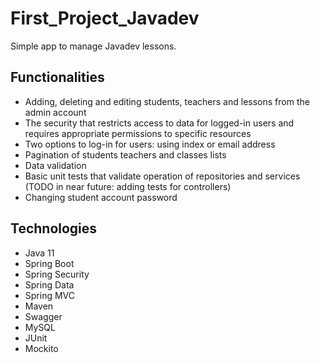 # First_Project_Javadev

Simple app to manage Javadev lessons.

## Functionalities
- Adding, deleting and editing students, teachers and lessons from the admin account
- The security that restricts access to data for logged-in users and requires appropriate permissions to specific resources
- Two options to log-in for users: using index or email address
- Pagination of students teachers and classes lists
- Data validation
- Basic unit tests that validate operation of repositories and services (TODO in near future: adding tests for controllers)
- Changing student account password

## Technologies
- Java 11
- Spring Boot
- Spring Security
- Spring Data
- Spring MVC
- Maven
- Swagger
- MySQL
- JUnit
- Mockito
